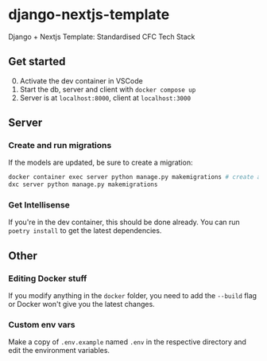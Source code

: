 # django-nextjs-template

Django + Nextjs Template: Standardised CFC Tech Stack

## Get started

0. Activate the dev container in VSCode
1. Start the db, server and client with `docker compose up`
2. Server is at `localhost:8000`, client at `localhost:3000`

## Server

### Create and run migrations

If the models are updated, be sure to create a migration:

```bash
docker container exec server python manage.py makemigrations # create a new migration OR
dxc server python manage.py makemigrations
```

### Get Intellisense

If you're in the dev container, this should be done already. You can run `poetry install` to get the latest dependencies.

## Other

### Editing Docker stuff

If you modify anything in the `docker` folder, you need to add the `--build` flag or Docker won't give you the latest changes.

### Custom env vars

Make a copy of `.env.example` named `.env` in the respective directory and edit the environment variables.
